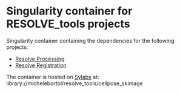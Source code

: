 # Singularity container for RESOLVE_tools projects


Singularity container containing the dependencies for the following projects:
+ [Resolve Processing](https://gitlab.hzdr.de/resolve_tools/resolve-processing)
+ [Resolve Registration](https://gitlab.hzdr.de/resolve_tools/resolve-registration)

The container is hosted on [Sylabs](https://cloud.sylabs.io) at:
	library://michelebortol/resolve_tools/cellpose_skimage



